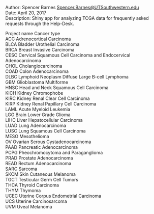 Author: Spencer Barnes <Spencer.Barnes@UTSouthwestern.edu>   
Date: April 20, 2017    
Description: Shiny app for analyzing TCGA data for frequently asked requests through the Help-Desk.    

Project name     Cancer type   
ACC		 Adrenocortical Carcinoma   
BLCA             Bladder Urothelial Carcinoma   
BRCA             Breast Invasive Carcinoma   
CESC             Cervical Squamous Cell Carcinoma and Endocervical Adenocarcinoma   
CHOL             Cholangiocarcinoma   
COAD		 Colon Adenocarcinoma   
DLBC		 Lymphoid Neoplasm Diffuse Large B-cell Lymphoma   
GBM		 Glioblastoma Multiforme   
HNSC		 Head and Neck Squamous Cell Carcinoma   
KICH 		 Kidney Chromophobe   
KIRC	   	 Kidney Renal Clear Cell Carcinoma   
KIRP 		 Kidney Renal Papillary Cell Carcinoma   
LAML		 Acute Myeloid Leukemia   
LGG  		 Brain Lower Grade Glioma   
LIHC	         Liver Hepatocellular Carcinoma   
LUAD  		 Lung Adenocarcinoma   
LUSC             Lung Squamous Cell Carcinoma   
MESO		 Mesothelioma   
OV		 Ovarian Serous Cystadenocarcinoma   
PAAD		 Pancreatic Adenocarcinoma   
PCPG		 Pheochromocytoma and Paraganglioma   
PRAD   		 Prostate Adenocarcinoma   
READ		 Rectum Adenocarcinoma   
SARC		 Sarcoma   
SKCM		 Skin Cutaneous Melanoma   
TGCT	 	 Testicular Germ Cell Tumors   
THCA 		 Thyroid Carcinoma   
THYM	 	 Thymoma   
UCEC		 Uterine Corpus Endometrial Carcinoma   
UCS	 	 Uterine Carcinosarcoma   
UVM	 	 Uveal Melanoma   


